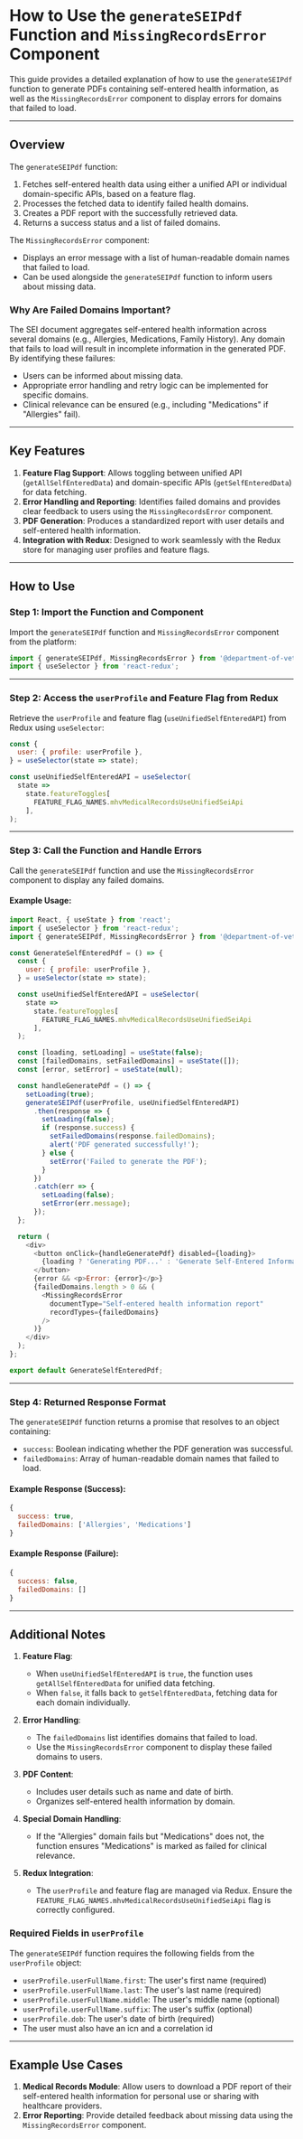 # How to Use the `generateSEIPdf` Function and `MissingRecordsError` Component

This guide provides a detailed explanation of how to use the `generateSEIPdf` function to generate PDFs containing self-entered health information, as well as the `MissingRecordsError` component to display errors for domains that failed to load.

---

## Overview

The `generateSEIPdf` function:
1. Fetches self-entered health data using either a unified API or individual domain-specific APIs, based on a feature flag.
2. Processes the fetched data to identify failed health domains.
3. Creates a PDF report with the successfully retrieved data.
4. Returns a success status and a list of failed domains.

The `MissingRecordsError` component:
- Displays an error message with a list of human-readable domain names that failed to load.
- Can be used alongside the `generateSEIPdf` function to inform users about missing data.

### Why Are Failed Domains Important?

The SEI document aggregates self-entered health information across several domains (e.g., Allergies, Medications, Family History). Any domain that fails to load will result in incomplete information in the generated PDF. By identifying these failures:
- Users can be informed about missing data.
- Appropriate error handling and retry logic can be implemented for specific domains.
- Clinical relevance can be ensured (e.g., including "Medications" if "Allergies" fail).

---

## Key Features

1. **Feature Flag Support**: Allows toggling between unified API (`getAllSelfEnteredData`) and domain-specific APIs (`getSelfEnteredData`) for data fetching.
2. **Error Handling and Reporting**: Identifies failed domains and provides clear feedback to users using the `MissingRecordsError` component.
3. **PDF Generation**: Produces a standardized report with user details and self-entered health information.
4. **Integration with Redux**: Designed to work seamlessly with the Redux store for managing user profiles and feature flags.

---

## How to Use

### Step 1: Import the Function and Component

Import the `generateSEIPdf` function and `MissingRecordsError` component from the platform:

```javascript
import { generateSEIPdf, MissingRecordsError } from '@department-of-veterans-affairs/mhv/exports';
import { useSelector } from 'react-redux';
```

---

### Step 2: Access the `userProfile` and Feature Flag from Redux

Retrieve the `userProfile` and feature flag (`useUnifiedSelfEnteredAPI`) from Redux using `useSelector`:

```javascript
const {
  user: { profile: userProfile },
} = useSelector(state => state);

const useUnifiedSelfEnteredAPI = useSelector(
  state =>
    state.featureToggles[
      FEATURE_FLAG_NAMES.mhvMedicalRecordsUseUnifiedSeiApi
    ],
);
```

---

### Step 3: Call the Function and Handle Errors

Call the `generateSEIPdf` function and use the `MissingRecordsError` component to display any failed domains.

#### Example Usage:

```javascript
import React, { useState } from 'react';
import { useSelector } from 'react-redux';
import { generateSEIPdf, MissingRecordsError } from '@department-of-veterans-affairs/mhv/exports';

const GenerateSelfEnteredPdf = () => {
  const {
    user: { profile: userProfile },
  } = useSelector(state => state);

  const useUnifiedSelfEnteredAPI = useSelector(
    state =>
      state.featureToggles[
        FEATURE_FLAG_NAMES.mhvMedicalRecordsUseUnifiedSeiApi
      ],
  );

  const [loading, setLoading] = useState(false);
  const [failedDomains, setFailedDomains] = useState([]);
  const [error, setError] = useState(null);

  const handleGeneratePdf = () => {
    setLoading(true);
    generateSEIPdf(userProfile, useUnifiedSelfEnteredAPI)
      .then(response => {
        setLoading(false);
        if (response.success) {
          setFailedDomains(response.failedDomains);
          alert('PDF generated successfully!');
        } else {
          setError('Failed to generate the PDF');
        }
      })
      .catch(err => {
        setLoading(false);
        setError(err.message);
      });
  };

  return (
    <div>
      <button onClick={handleGeneratePdf} disabled={loading}>
        {loading ? 'Generating PDF...' : 'Generate Self-Entered Information PDF'}
      </button>
      {error && <p>Error: {error}</p>}
      {failedDomains.length > 0 && (
        <MissingRecordsError
          documentType="Self-entered health information report"
          recordTypes={failedDomains}
        />
      )}
    </div>
  );
};

export default GenerateSelfEnteredPdf;
```

---

### Step 4: Returned Response Format

The `generateSEIPdf` function returns a promise that resolves to an object containing:
- `success`: Boolean indicating whether the PDF generation was successful.
- `failedDomains`: Array of human-readable domain names that failed to load.

#### Example Response (Success):

```javascript
{
  success: true,
  failedDomains: ['Allergies', 'Medications']
}
```

#### Example Response (Failure):

```javascript
{
  success: false,
  failedDomains: []
}
```

---

## Additional Notes

1. **Feature Flag**: 
   - When `useUnifiedSelfEnteredAPI` is `true`, the function uses `getAllSelfEnteredData` for unified data fetching.
   - When `false`, it falls back to `getSelfEnteredData`, fetching data for each domain individually.

2. **Error Handling**:
   - The `failedDomains` list identifies domains that failed to load.
   - Use the `MissingRecordsError` component to display these failed domains to users.

3. **PDF Content**:
   - Includes user details such as name and date of birth.
   - Organizes self-entered health information by domain.

4. **Special Domain Handling**:
   - If the "Allergies" domain fails but "Medications" does not, the function ensures "Medications" is marked as failed for clinical relevance.

5. **Redux Integration**:
   - The `userProfile` and feature flag are managed via Redux. Ensure the `FEATURE_FLAG_NAMES.mhvMedicalRecordsUseUnifiedSeiApi` flag is correctly configured.

### Required Fields in `userProfile`

The `generateSEIPdf` function requires the following fields from the `userProfile` object:

- `userProfile.userFullName.first`: The user's first name (required)
- `userProfile.userFullName.last`: The user's last name (required)
- `userProfile.userFullName.middle`: The user's middle name (optional)
- `userProfile.userFullName.suffix`: The user's suffix (optional)
- `userProfile.dob`: The user's date of birth (required)
- The user must also have an icn and a correlation id

---

## Example Use Cases

1. **Medical Records Module**: Allow users to download a PDF report of their self-entered health information for personal use or sharing with healthcare providers.
2. **Error Reporting**: Provide detailed feedback about missing data using the `MissingRecordsError` component.

